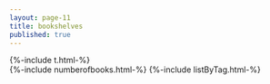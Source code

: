 ```yaml
---
layout: page-11
title: bookshelves
published: true
---
```


{%-include t.html-%}
<br />
{%-include numberofbooks.html-%}
{%-include listByTag.html-%}
